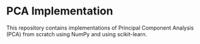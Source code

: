 # PCA Implementation

This repository contains implementations of Principal Component Analysis (PCA) from scratch using NumPy and using scikit-learn.
